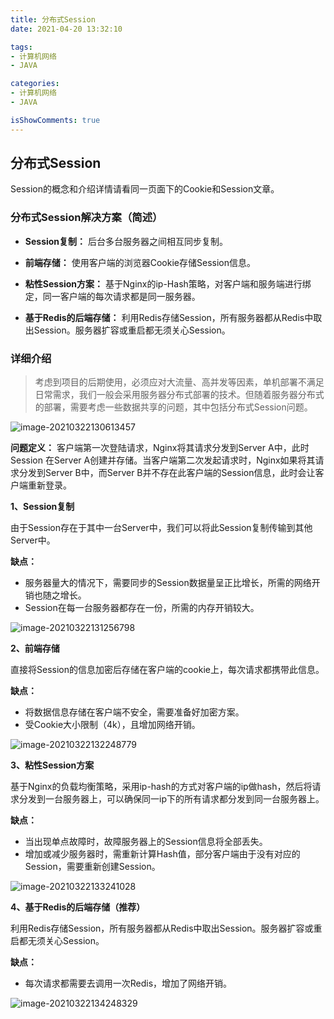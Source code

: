 ```yaml
---
title: 分布式Session
date: 2021-04-20 13:32:10

tags:
- 计算机网络
- JAVA

categories:
- 计算机网络
- JAVA

isShowComments: true
---
```


## 分布式Session

Session的概念和介绍详情请看同一页面下的Cookie和Session文章。

### 分布式Session解决方案（简述）

- **Session复制：** 后台多台服务器之间相互同步复制。

- **前端存储：** 使用客户端的浏览器Cookie存储Session信息。
- **粘性Session方案：** 基于Nginx的ip-Hash策略，对客户端和服务端进行绑定，同一客户端的每次请求都是同一服务器。
- **基于Redis的后端存储：** 利用Redis存储Session，所有服务器都从Redis中取出Session。服务器扩容或重启都无须关心Session。

### 详细介绍

> 考虑到项目的后期使用，必须应对大流量、高并发等因素，单机部署不满足日常需求，我们一般会采用服务器分布式部署的技术。但随着服务器分布式的部署，需要考虑一些数据共享的问题，其中包括分布式Session问题。

![image-20210322130613457](https://markdown-1301775995.cos.ap-nanjing.myqcloud.com/image-20210322130613457.png)

**问题定义：** 客户端第一次登陆请求，Nginx将其请求分发到Server A中，此时Session 在Server A创建并存储。当客户端第二次发起请求时，Nginx如果将其请求分发到Server B中，而Server B并不存在此客户端的Session信息，此时会让客户端重新登录。

**1、Session复制**

由于Session存在于其中一台Server中，我们可以将此Session复制传输到其他Server中。

**缺点：**

- 服务器量大的情况下，需要同步的Session数据量呈正比增长，所需的网络开销也随之增长。
- Session在每一台服务器都存在一份，所需的内存开销较大。

![image-20210322131256798](https://markdown-1301775995.cos.ap-nanjing.myqcloud.com/image-20210322131256798.png)

**2、前端存储**

直接将Session的信息加密后存储在客户端的cookie上，每次请求都携带此信息。

**缺点：**

- 将数据信息存储在客户端不安全，需要准备好加密方案。
- 受Cookie大小限制（4k），且增加网络开销。

![image-20210322132248779](https://markdown-1301775995.cos.ap-nanjing.myqcloud.com/image-20210322132248779.png)

**3、粘性Session方案**

基于Nginx的负载均衡策略，采用ip-hash的方式对客户端的ip做hash，然后将请求分发到一台服务器上，可以确保同一ip下的所有请求都分发到同一台服务器上。

**缺点：**

- 当出现单点故障时，故障服务器上的Session信息将全部丢失。
- 增加或减少服务器时，需重新计算Hash值，部分客户端由于没有对应的Session，需要重新创建Session。

![image-20210322133241028](https://markdown-1301775995.cos.ap-nanjing.myqcloud.com/image-20210322133241028.png)

**4、基于Redis的后端存储（推荐）**

利用Redis存储Session，所有服务器都从Redis中取出Session。服务器扩容或重启都无须关心Session。

**缺点：**

- 每次请求都需要去调用一次Redis，增加了网络开销。

![image-20210322134248329](https://markdown-1301775995.cos.ap-nanjing.myqcloud.com/image-20210322134248329.png)
